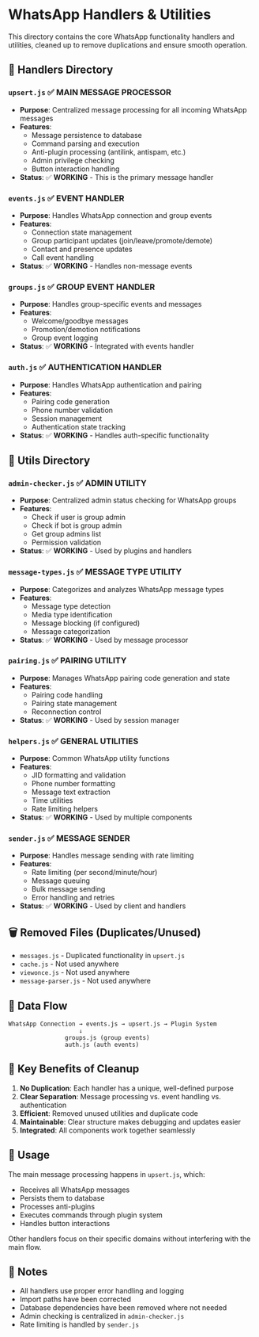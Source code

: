 # WhatsApp Handlers & Utilities

This directory contains the core WhatsApp functionality handlers and utilities, cleaned up to remove duplications and ensure smooth operation.

## 📁 **Handlers Directory**

### `upsert.js` ✅ **MAIN MESSAGE PROCESSOR**
- **Purpose**: Centralized message processing for all incoming WhatsApp messages
- **Features**: 
  - Message persistence to database
  - Command parsing and execution
  - Anti-plugin processing (antilink, antispam, etc.)
  - Admin privilege checking
  - Button interaction handling
- **Status**: ✅ **WORKING** - This is the primary message handler

### `events.js` ✅ **EVENT HANDLER**
- **Purpose**: Handles WhatsApp connection and group events
- **Features**:
  - Connection state management
  - Group participant updates (join/leave/promote/demote)
  - Contact and presence updates
  - Call event handling
- **Status**: ✅ **WORKING** - Handles non-message events

### `groups.js` ✅ **GROUP EVENT HANDLER**
- **Purpose**: Handles group-specific events and messages
- **Features**:
  - Welcome/goodbye messages
  - Promotion/demotion notifications
  - Group event logging
- **Status**: ✅ **WORKING** - Integrated with events handler

### `auth.js` ✅ **AUTHENTICATION HANDLER**
- **Purpose**: Handles WhatsApp authentication and pairing
- **Features**:
  - Pairing code generation
  - Phone number validation
  - Session management
  - Authentication state tracking
- **Status**: ✅ **WORKING** - Handles auth-specific functionality

## 📁 **Utils Directory**

### `admin-checker.js` ✅ **ADMIN UTILITY**
- **Purpose**: Centralized admin status checking for WhatsApp groups
- **Features**:
  - Check if user is group admin
  - Check if bot is group admin
  - Get group admins list
  - Permission validation
- **Status**: ✅ **WORKING** - Used by plugins and handlers

### `message-types.js` ✅ **MESSAGE TYPE UTILITY**
- **Purpose**: Categorizes and analyzes WhatsApp message types
- **Features**:
  - Message type detection
  - Media type identification
  - Message blocking (if configured)
  - Message categorization
- **Status**: ✅ **WORKING** - Used by message processor

### `pairing.js` ✅ **PAIRING UTILITY**
- **Purpose**: Manages WhatsApp pairing code generation and state
- **Features**:
  - Pairing code handling
  - Pairing state management
  - Reconnection control
- **Status**: ✅ **WORKING** - Used by session manager

### `helpers.js` ✅ **GENERAL UTILITIES**
- **Purpose**: Common WhatsApp utility functions
- **Features**:
  - JID formatting and validation
  - Phone number formatting
  - Message text extraction
  - Time utilities
  - Rate limiting helpers
- **Status**: ✅ **WORKING** - Used by multiple components

### `sender.js` ✅ **MESSAGE SENDER**
- **Purpose**: Handles message sending with rate limiting
- **Features**:
  - Rate limiting (per second/minute/hour)
  - Message queuing
  - Bulk message sending
  - Error handling and retries
- **Status**: ✅ **WORKING** - Used by client and handlers

## 🗑️ **Removed Files (Duplicates/Unused)**

- `messages.js` - Duplicated functionality in `upsert.js`
- `cache.js` - Not used anywhere
- `viewonce.js` - Not used anywhere  
- `message-parser.js` - Not used anywhere

## 🔄 **Data Flow**

```
WhatsApp Connection → events.js → upsert.js → Plugin System
                    ↓
                groups.js (group events)
                auth.js (auth events)
```

## 🎯 **Key Benefits of Cleanup**

1. **No Duplication**: Each handler has a unique, well-defined purpose
2. **Clear Separation**: Message processing vs. event handling vs. authentication
3. **Efficient**: Removed unused utilities and duplicate code
4. **Maintainable**: Clear structure makes debugging and updates easier
5. **Integrated**: All components work together seamlessly

## 🚀 **Usage**

The main message processing happens in `upsert.js`, which:
- Receives all WhatsApp messages
- Persists them to database
- Processes anti-plugins
- Executes commands through plugin system
- Handles button interactions

Other handlers focus on their specific domains without interfering with the main flow.

## 📝 **Notes**

- All handlers use proper error handling and logging
- Import paths have been corrected
- Database dependencies have been removed where not needed
- Admin checking is centralized in `admin-checker.js`
- Rate limiting is handled by `sender.js`

